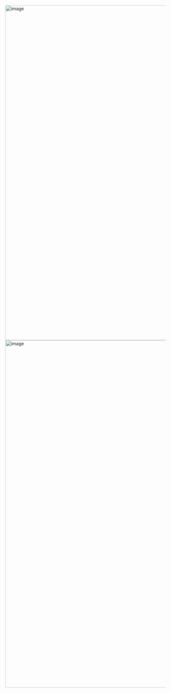 <img width="1899" height="1051" alt="image" src="https://github.com/user-attachments/assets/6494c698-7bd8-4462-a851-dc0f604c361e" />
<img width="1911" height="1090" alt="image" src="https://github.com/user-attachments/assets/68bb78a9-4e2d-4cf1-aa1a-159539b0b0ba" />

